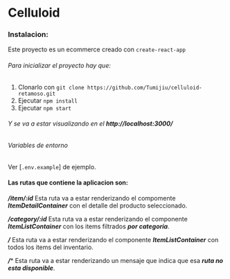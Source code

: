 # Celluloid

### Instalacion:

Este proyecto es un ecommerce creado con `create-react-app`
###### Para inicializar el proyecto hay que:

1) Clonarlo con `git clone https://github.com/Tumijiu/celluloid-retamoso.git`
2) Ejecutar `npm install`
3) Ejecutar `npm start`

###### Y se va a estar visualizando en el ***http://localhost:3000/***

###### Variables de entorno

Ver [`.env.example`] de ejemplo.

#### Las rutas que contiene la aplicacion son:

***/item/:id***
Esta ruta va a estar renderizando el compomente ***ItemDetailContainer*** con el detalle del producto seleccionado.

***/category/:id***
Esta ruta va a estar renderizando el componente ***ItemListContainer*** con los items filtrados ***por categoria***.

***/***
Esta ruta va a estar renderizando el componente ***ItemListContainer*** con todos los items del inventario.

***/****
Esta ruta va a estar renderizando un mensaje que indica que esa ***ruta no esta disponible***.
